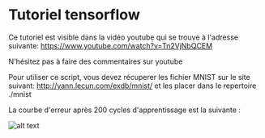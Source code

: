 # Tutoriel tensorflow

Ce tutoriel est visible dans la vidéo youtube qui se trouve à l'adresse suivante:
https://www.youtube.com/watch?v=Tn2VjNbQCEM

N'hésitez pas à faire des commentaires sur youtube

Pour utiliser ce script, vous devez récuperer les fichier MNIST sur le site suivant:
http://yann.lecun.com/exdb/mnist/
et les placer dans le repertoire ./mnist

La courbe d'erreur après 200 cycles d'apprentissage est la suivante :

![alt text](https://github.com/L42Project/Tutoriels/blob/master/Tensorflow/tutoriel1/Figure_1.png)

